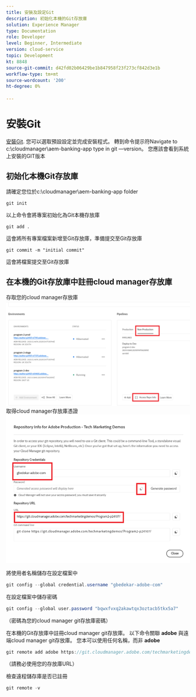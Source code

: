 ```yaml
---
title: 安裝及設定Git
description: 初始化本機的Git存放庫
solution: Experience Manager
type: Documentation
role: Developer
level: Beginner, Intermediate
version: cloud-service
topic: Development
kt: 8848
source-git-commit: d42fd02b06429be1b847958f23f273cf842d3e1b
workflow-type: tm+mt
source-wordcount: '200'
ht-degree: 0%

---
```


# 安裝Git


[安裝Git](https://git-scm.com/downloads). 您可以選取預設設定並完成安裝程式。
轉到命令提示符Navigate to c:\cloudmanager\aem-banking-app type in git —version。 您應該會看到系統上安裝的GIT版本

## 初始化本機Git存放庫

請確定您位於c:\cloudmanager\aem-banking-app folder

```
git init
```

以上命令會將專案初始化為Git本機存放庫

```
git add .
```

這會將所有專案檔案新增至Git存放庫，準備提交至Git存放庫

```
git commit -m "initial commit"
```

這會將檔案提交至Git存放庫



## 在本機的Git存放庫中註冊cloud manager存放庫

存取您的cloud manager存放庫
![訪問rep資訊](assets/cloud-manager-repo.png)
取得cloud manager存放庫憑證
![get-credentials](assets/cloud-manager-repo1.png)

將使用者名稱儲存在設定檔案中

```java
git config --global credential.username "gbedekar-adobe-com"
```

在設定檔案中儲存密碼

```java
git config --global user.password "bqwxfvxq2akawtqx3oztacb5tkx5a7"
```

（密碼為您的cloud manager git存放庫密碼）

在本機的Git存放庫中註冊cloud manager git存放庫。 以下命令關聯 **adobe** 與遠端cloud manager git存放庫。 您本可以使用任何名稱，而非 **adobe**


```java
git remote add adobe https://git.cloudmanager.adobe.com/techmarketingdemos/Program2-p24107/
```

（請務必使用您的存放庫URL）

檢查遠程儲存庫是否已註冊

```java
git remote -v
```



